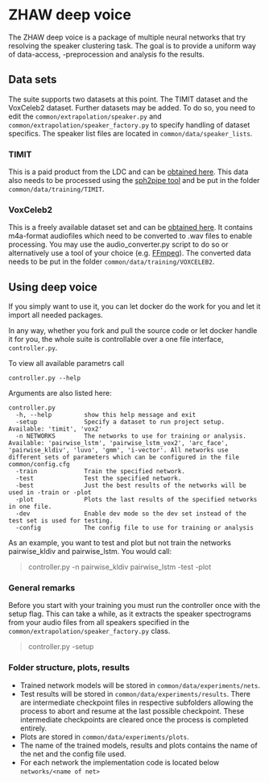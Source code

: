 # ZHAW deep voice
 
 The ZHAW deep voice is a package of multiple neural networks that try resolving the speaker clustering task. The goal is to provide a uniform way of data-access, -preprocession and analysis fo the results.
 
## Data sets
The suite supports two datasets at this point. The TIMIT dataset and the VoxCeleb2 dataset.
Further datasets may be added. To do so, you need to edit the `common/extrapolation/speaker.py` and `common/extrapolation/speaker_factory.py` to specify handling of dataset specifics.
The speaker list files are located in `common/data/speaker_lists`.

### TIMIT
This is a paid product from the LDC and can be [obtained here](https://www.ldc.upenn.edu/).
This data also needs to be processed using the [sph2pipe tool](https://www.ldc.upenn.edu/language-resources/tools/sphere-conversion-tools) and be put in the folder `common/data/training/TIMIT`.

### VoxCeleb2
This is a freely available dataset set and can be [obtained here](http://www.robots.ox.ac.uk/~vgg/data/voxceleb/vox2.html). It contains m4a-format audiofiles which need to be converted to .wav files to enable processing. You may use the audio_converter.py script to do so or alternatively use a tool of your choice (e.g. [FFmpeg](https://ffmpeg.org/)).
The converted data needs to be put in the folder `common/data/training/VOXCELEB2`.

## Using deep voice
If you simply want to use it, you can let docker do the work for you and let it import all needed packages.

In any way, whether you fork and pull the source code or let docker handle it for you, the whole suite is controllable over a one file interface,  `controller.py`.

 To view all available parametrs call
 ```
 controller.py --help
 ```

Arguments are also listed here: 
```
controller.py
  -h, --help         show this help message and exit
  -setup             Specify a dataset to run project setup. Available: 'timit', 'vox2'
  -n NETWORKS        The networks to use for training or analysis. Available: 'pairwise_lstm', 'pairwise_lstm_vox2', 'arc_face', 'pairwise_kldiv', 'luvo', 'gmm', 'i-vector'. All networks use different sets of parameters which can be configured in the file common/config.cfg
  -train             Train the specified network.
  -test              Test the specified network.
  -best              Just the best results of the networks will be used in -train or -plot
  -plot              Plots the last results of the specified networks in one file.
  -dev               Enable dev mode so the dev set instead of the test set is used for testing.
  -config            The config file to use for training or analysis
```
  
As an example, you want to test and plot but not train the networks pairwise_kldiv and pairwise_lstm. You would call:
> controller.py -n pairwise_kldiv pairwise_lstm -test -plot

### General remarks
Before you start with your training you must run the controller once with the setup flag. 
This can take a while, as it extracts the speaker spectrograms from your audio files from all speakers specified in the `common/extrapolation/speaker_factory.py` class.
> controller.py -setup

### Folder structure, plots, results
* Trained network models will be stored in `common/data/experiments/nets`.
* Test results will be stored in `common/data/experiments/results`. There are intermediate checkpoint files in respective subfolders allowing the process to abort and resume at the last possible checkpoint. These intermediate checkpoints are cleared once the process is completed entirely.
* Plots are stored in `common/data/experiments/plots`.
* The name of the trained models, results and plots contains the name of the net and the config file used.
* For each network the implementation code is located below `networks/<name of net>`

